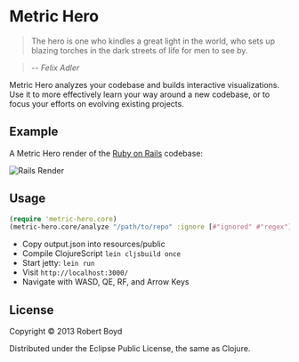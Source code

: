 # Metric Hero

> The hero is one who kindles a great light in the world, who sets up blazing torches in the dark streets of life for men to see by.

> -- *Felix Adler*

Metric Hero analyzes your codebase and builds interactive visualizations. Use it to more effectively learn your way around a new codebase, or to focus your efforts on evolving existing projects.


## Example

A Metric Hero render of the [Ruby on Rails](https://github.com/rails/rails) codebase:

![Rails Render](https://raw.github.com/wiki/rboyd/metric-hero/images/rails.png)

## Usage

```clojure
(require 'metric-hero.core)
(metric-hero.core/analyze "/path/to/repo" :ignore [#"ignored" #"regex"])
```

* Copy output.json into resources/public
* Compile ClojureScript ```lein cljsbuild once```
* Start jetty: ```lein run```
* Visit ```http://localhost:3000/```
* Navigate with WASD, QE, RF, and Arrow Keys


## License

Copyright © 2013 Robert Boyd

Distributed under the Eclipse Public License, the same as Clojure.
